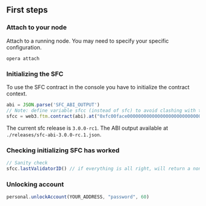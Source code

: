 ## First steps

### Attach to your node 
Attach to a running node. You may need to specify your specific configuration.

```shell script
opera attach
```

### Initializing the SFC

To use the SFC contract in the console you have to initialize the contract context.

```js
abi = JSON.parse('SFC_ABI_OUTPUT')
// Note: define variable sfcc (instead of sfc) to avoid clashing with the sfc namespace introduced in go-lachesis v0.7.0-rc1.
sfcc = web3.ftm.contract(abi).at("0xfc00face00000000000000000000000000000000")
```

The current sfc release is `3.0.0-rc1`. The ABI output available at `./releases/sfc-abi-3.0.0-rc.1.json`.

### Checking initializing SFC has worked

```js
// Sanity check
sfcc.lastValidatorID() // if everything is all right, will return a non-zero value
```

### Unlocking account

```js
personal.unlockAccount(YOUR_ADDRESS, "password", 60)
```
